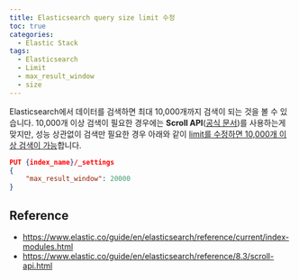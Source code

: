 ```yaml
---
title: Elasticsearch query size limit 수정
toc: true
categories:
  - Elastic Stack
tags:
  - Elasticsearch
  - Limit
  - max_result_window
  - size
---
```


Elasticsearch에서 데이터를 검색하면 최대 10,000개까지 검색이 되는 것을 볼 수 있습니다. 10,000개 이상 검색이 필요한 경우에는 **Scroll API**([공식 문서](https://www.elastic.co/guide/en/elasticsearch/reference/8.3/scroll-api.html))를 사용하는게 맞지만, 성능 상관없이 검색만 필요한 경우 아래와 같이 <u>limit를 수정하면 10,000개 이상 검색이 가능</u>합니다.

```json
PUT {index_name}/_settings
{
	"max_result_window": 20000
}
```

## **Reference**

* <https://www.elastic.co/guide/en/elasticsearch/reference/current/index-modules.html>
* <https://www.elastic.co/guide/en/elasticsearch/reference/8.3/scroll-api.html>
